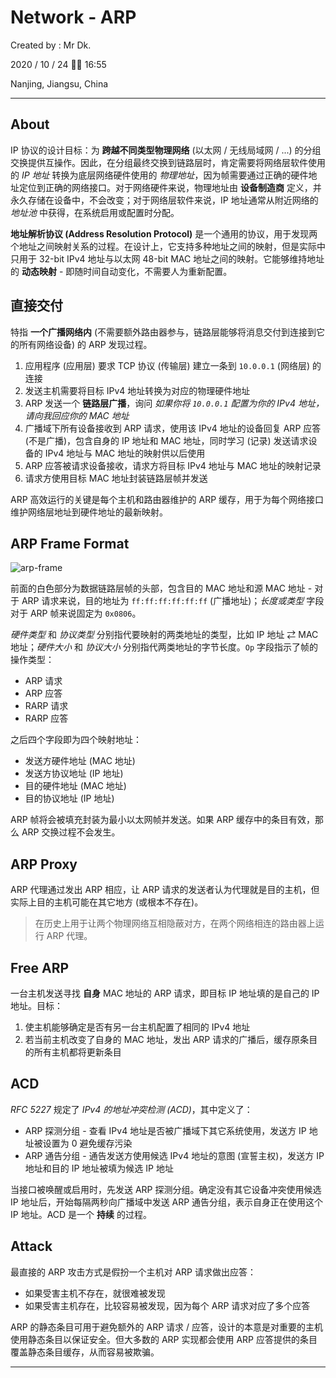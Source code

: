 # Network - ARP

Created by : Mr Dk.

2020 / 10 / 24 👨‍💻 16:55

Nanjing, Jiangsu, China

---

## About

IP 协议的设计目标：为 **跨越不同类型物理网络** (以太网 / 无线局域网 / ...) 的分组交换提供互操作。因此，在分组最终交换到链路层时，肯定需要将网络层软件使用的 _IP 地址_ 转换为底层网络硬件使用的 _物理地址_，因为帧需要通过正确的硬件地址定位到正确的网络接口。对于网络硬件来说，物理地址由 **设备制造商** 定义，并永久存储在设备中，不会改变；对于网络层软件来说，IP 地址通常从附近网络的 _地址池_ 中获得，在系统启用或配置时分配。

**地址解析协议 (Address Resolution Protocol)** 是一个通用的协议，用于发现两个地址之间映射关系的过程。在设计上，它支持多种地址之间的映射，但是实际中只用于 32-bit IPv4 地址与以太网 48-bit MAC 地址之间的映射。它能够维持地址的 **动态映射** - 即随时间自动变化，不需要人为重新配置。

## 直接交付

特指 **一个广播网络内** (不需要额外路由器参与，链路层能够将消息交付到连接到它的所有网络设备) 的 ARP 发现过程。

1. 应用程序 (应用层) 要求 TCP 协议 (传输层) 建立一条到 `10.0.0.1` (网络层) 的连接
2. 发送主机需要将目标 IPv4 地址转换为对应的物理硬件地址
3. ARP 发送一个 **链路层广播**，询问 _如果你将 `10.0.0.1` 配置为你的 IPv4 地址，请向我回应你的 MAC 地址_
4. 广播域下所有设备接收到 ARP 请求，使用该 IPv4 地址的设备回复 ARP 应答 (不是广播)，包含自身的 IP 地址和 MAC 地址，同时学习 (记录) 发送请求设备的 IPv4 地址与 MAC 地址的映射供以后使用
5. ARP 应答被请求设备接收，请求方将目标 IPv4 地址与 MAC 地址的映射记录
6. 请求方使用目标 MAC 地址封装链路层帧并发送

ARP 高效运行的关键是每个主机和路由器维护的 ARP 缓存，用于为每个网络接口维护网络层地址到硬件地址的最新映射。

## ARP Frame Format

![arp-frame](../img/arp-frame.png)

前面的白色部分为数据链路层帧的头部，包含目的 MAC 地址和源 MAC 地址 - 对于 ARP 请求来说，目的地址为 `ff:ff:ff:ff:ff:ff` (广播地址)；_长度或类型_ 字段对于 ARP 帧来说固定为 `0x0806`。

_硬件类型_ 和 _协议类型_ 分别指代要映射的两类地址的类型，比如 IP 地址 ⇄ MAC 地址；_硬件大小_ 和 _协议大小_ 分别指代两类地址的字节长度。`Op` 字段指示了帧的操作类型：

- ARP 请求
- ARP 应答
- RARP 请求
- RARP 应答

之后四个字段即为四个映射地址：

- 发送方硬件地址 (MAC 地址)
- 发送方协议地址 (IP 地址)
- 目的硬件地址 (MAC 地址)
- 目的协议地址 (IP 地址)

ARP 帧将会被填充封装为最小以太网帧并发送。如果 ARP 缓存中的条目有效，那么 ARP 交换过程不会发生。

## ARP Proxy

ARP 代理通过发出 ARP 相应，让 ARP 请求的发送者认为代理就是目的主机，但实际上目的主机可能在其它地方 (或根本不存在)。

> 在历史上用于让两个物理网络互相隐蔽对方，在两个网络相连的路由器上运行 ARP 代理。

## Free ARP

一台主机发送寻找 **自身** MAC 地址的 ARP 请求，即目标 IP 地址填的是自己的 IP 地址。目标：

1. 使主机能够确定是否有另一台主机配置了相同的 IPv4 地址
2. 若当前主机改变了自身的 MAC 地址，发出 ARP 请求的广播后，缓存原条目的所有主机都将更新条目

## ACD

_RFC 5227_ 规定了 _IPv4 的地址冲突检测 (ACD)_，其中定义了：

- ARP 探测分组 - 查看 IPv4 地址是否被广播域下其它系统使用，发送方 IP 地址被设置为 0 避免缓存污染
- ARP 通告分组 - 通告发送方使用候选 IPv4 地址的意图 (宣誓主权)，发送方 IP 地址和目的 IP 地址被填为候选 IP 地址

当接口被唤醒或启用时，先发送 ARP 探测分组。确定没有其它设备冲突使用候选 IP 地址后，开始每隔两秒向广播域中发送 ARP 通告分组，表示自身正在使用这个 IP 地址。ACD 是一个 **持续** 的过程。

## Attack

最直接的 ARP 攻击方式是假扮一个主机对 ARP 请求做出应答：

- 如果受害主机不存在，就很难被发现
- 如果受害主机存在，比较容易被发现，因为每个 ARP 请求对应了多个应答

ARP 的静态条目可用于避免额外的 ARP 请求 / 应答，设计的本意是对重要的主机使用静态条目以保证安全。但大多数的 ARP 实现都会使用 ARP 应答提供的条目覆盖静态条目缓存，从而容易被欺骗。

---
